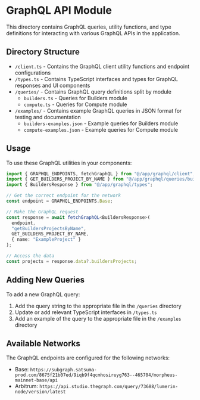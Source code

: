 # GraphQL API Module

This directory contains GraphQL queries, utility functions, and type definitions for interacting with various GraphQL APIs in the application.

## Directory Structure

- `/client.ts` - Contains the GraphQL client utility functions and endpoint configurations
- `/types.ts` - Contains TypeScript interfaces and types for GraphQL responses and UI components
- `/queries/` - Contains GraphQL query definitions split by module
  - `builders.ts` - Queries for Builders module
  - `compute.ts` - Queries for Compute module
- `/examples/` - Contains example GraphQL queries in JSON format for testing and documentation
  - `builders-examples.json` - Example queries for Builders module
  - `compute-examples.json` - Example queries for Compute module

## Usage

To use these GraphQL utilities in your components:

```typescript
import { GRAPHQL_ENDPOINTS, fetchGraphQL } from "@/app/graphql/client";
import { GET_BUILDERS_PROJECT_BY_NAME } from "@/app/graphql/queries/builders";
import { BuildersResponse } from "@/app/graphql/types";

// Get the correct endpoint for the network
const endpoint = GRAPHQL_ENDPOINTS.Base;

// Make the GraphQL request
const response = await fetchGraphQL<BuildersResponse>(
  endpoint,
  "getBuildersProjectsByName",
  GET_BUILDERS_PROJECT_BY_NAME,
  { name: "ExampleProject" }
);

// Access the data
const projects = response.data?.buildersProjects;
```

## Adding New Queries

To add a new GraphQL query:

1. Add the query string to the appropriate file in the `/queries` directory
2. Update or add relevant TypeScript interfaces in `/types.ts`
3. Add an example of the query to the appropriate file in the `/examples` directory

## Available Networks

The GraphQL endpoints are configured for the following networks:

- Base: `https://subgraph.satsuma-prod.com/8675f21b07ed/9iqb9f4qcmhosiruyg763--465704/morpheus-mainnet-base/api`
- Arbitrum: `https://api.studio.thegraph.com/query/73688/lumerin-node/version/latest` 